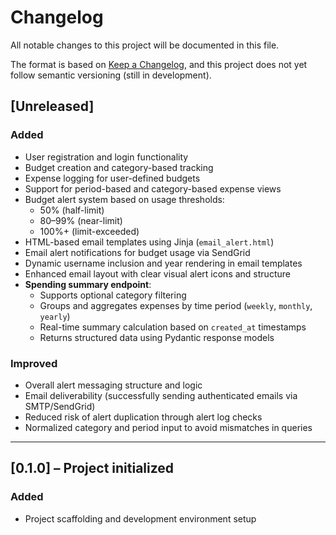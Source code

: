 # Changelog

All notable changes to this project will be documented in this file.

The format is based on [Keep a Changelog](https://keepachangelog.com/en/1.0.0/),
and this project does not yet follow semantic versioning (still in development).

## [Unreleased]

### Added
- User registration and login functionality
- Budget creation and category-based tracking
- Expense logging for user-defined budgets
- Support for period-based and category-based expense views
- Budget alert system based on usage thresholds:
  - 50% (half-limit)
  - 80–99% (near-limit)
  - 100%+ (limit-exceeded)
- HTML-based email templates using Jinja (`email_alert.html`)
- Email alert notifications for budget usage via SendGrid
- Dynamic username inclusion and year rendering in email templates
- Enhanced email layout with clear visual alert icons and structure
- **Spending summary endpoint**:
  - Supports optional category filtering
  - Groups and aggregates expenses by time period (`weekly`, `monthly`, `yearly`)
  - Real-time summary calculation based on `created_at` timestamps
  - Returns structured data using Pydantic response models

### Improved
- Overall alert messaging structure and logic
- Email deliverability (successfully sending authenticated emails via SMTP/SendGrid)
- Reduced risk of alert duplication through alert log checks
- Normalized category and period input to avoid mismatches in queries

---

## [0.1.0] – Project initialized

### Added
- Project scaffolding and development environment setup